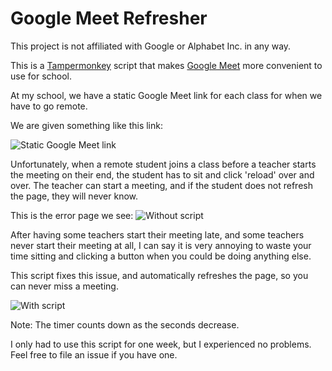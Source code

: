 # Google Meet Refresher
This project is not affiliated with Google or Alphabet Inc. in any way.

This is a [Tampermonkey](https://www.tampermonkey.net) script that makes [Google Meet](https://meet.google.com) more convenient to use for school.

At my school, we have a static Google Meet link for each class for when we have to go remote.

We are given something like this link:

![Static Google Meet link](https://i.imgur.com/jRPuiHG.png)

Unfortunately, when a remote student joins a class before a teacher starts the meeting on their end, the student has to sit and click 'reload' over and over.
The teacher can start a meeting, and if the student does not refresh the page, they will never know.

This is the error page we see:
![Without script](https://i.imgur.com/n4zgO51.png)

After having some teachers start their meeting late, and some teachers never start their meeting at all, I can say it is very annoying to waste your time sitting and clicking a button when you could be doing anything else.

This script fixes this issue, and automatically refreshes the page, so you can never miss a meeting.

![With script](https://i.imgur.com/afHfDvL.png)

Note: The timer counts down as the seconds decrease.

I only had to use this script for one week, but I experienced no problems. Feel free to file an issue if you have one.
